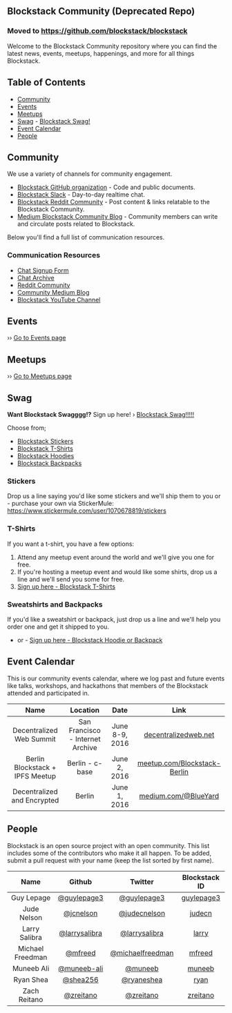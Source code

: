 ## Blockstack Community (Deprecated Repo)

### Moved to https://github.com/blockstack/blockstack

Welcome to the Blockstack Community repository where you can find the latest news, events, meetups, happenings, and more for all things Blockstack.

## Table of Contents
* [Community](#community)
* [Events](events/events.md)
* [Meetups](events/meetups.md)
* [Swag](#swag) - [Blockstack Swag!](https://github.com/blockstack/community/issues/28)
* [Event Calendar](#event-calendar)
* [People](#people)

## Community

We use a variety of channels for community engagement.

- [Blockstack GitHub organization](https://github.com/blockstack) - Code and public documents.
- [Blockstack Slack](http://chat.blockstack.org/) - Day-to-day realtime chat.
- [Blockstack Reddit Community](https://www.reddit.com/r/blockstack) - Post content & links relatable to the Blockstack Community.
- [Medium Blockstack Community Blog](https://blog.blockstack.org) - Community members can write and circulate posts related to Blockstack.

Below you'll find a full list of communication resources.

### Communication Resources

- [Chat Signup Form](http://chat.blockstack.org/)
- [Chat Archive](http://blockstack.slackarchive.io/lounge/)
- [Reddit Community](https://www.reddit.com/r/blockstack)
- [Community Medium Blog](https://blog.blockstack.org/)
- [Blockstack YouTube Channel](https://www.youtube.com/channel/UCiyMoKVWkVdC_sC0CqrxCoQ)

## Events
›› [Go to Events page](https://github.com/blockstack/community/blob/master/events/events.md)

## Meetups
›› [Go to Meetups page](https://github.com/blockstack/community/blob/master/events/meetups.md)

## Swag

**Want Blockstack Swagggg!?**
Sign up here! › [Blockstack Swag!!!!!](https://github.com/blockstack/community/issues/28)

Choose from;
* [Blockstack Stickers](https://github.com/blockstack/community/issues/28)
* [Blockstack T-Shirts](https://github.com/blockstack/community/issues/28)
* [Blockstack Hoodies](https://github.com/blockstack/community/issues/28)
* [Blockstack Backpacks](https://github.com/blockstack/community/issues/28)


### Stickers

Drop us a line saying you'd like some stickers and we'll ship them to you
or -
purchase your own via StickerMule: https://www.stickermule.com/user/1070678819/stickers

### T-Shirts

If you want a t-shirt, you have a few options:

1. Attend any meetup event around the world and we'll give you one for free.
2. If you're hosting a meetup event and would like some shirts, drop us a line and we'll send you some for free.
3. [Sign up here - Blockstack T-Shirts](https://github.com/blockstack/community/issues/28)

### Sweatshirts and Backpacks

If you'd like a sweatshirt or backpack, just drop us a line and we'll help you order one and get it shipped to you.
- or -
[Sign up here - Blockstack Hoodie or Backpack](https://github.com/blockstack/community/issues/28)

## Event Calendar

This is our community events calendar, where we log past and future events like talks, workshops, and hackathons that members of the Blockstack attended and participated in.

Name                        | Location                      | Date                   | Link
:-------------------------: | :---------------------------: | :--------------------: | :-------:
Decentralized Web Summit              | San Francisco - Internet Archive | June 8-9, 2016   | [decentralizedweb.net](http://www.decentralizedweb.net/)
Berlin Blockstack + IPFS Meetup       | Berlin - c-base               | June 2, 2016        | [meetup.com/Blockstack-Berlin](http://www.meetup.com/Blockstack-Berlin/events/231428283/)
Decentralized and Encrypted           | Berlin                        | June 1, 2016        | [medium.com/@BlueYard](https://medium.com/@BlueYard/berlin-june-1st-the-mission-to-upgrade-the-internet-an-open-conversation-with-edward-snowden-d288fb2c1ec6#.kjti2hfbp)

## People

Blockstack is an open source project with an open community. This list includes some of the contributors who make it all happen. To be added, submit a pull request with your name (keep the list sorted by first name).

Name | Github | Twitter | Blockstack ID
:--: | :----: | :-: | :-----:
Guy Lepage | [@guylepage3](//github.com/guylepage3) | [@guylepage3](https://twitter.com/guylepage3) | [guylepage3](https://onename.com/guylepage3)
Jude Nelson | [@jcnelson](//github.com/jcnelson) | [@judecnelson](https://twitter.com/judecnelson) | [judecn](https://onename.com/judecn)
Larry Salibra | [@larrysalibra](//github.com/larrysalibra) | [@larrysalibra](https://twitter.com/larrysalibra) | [larry](https://onename.com/larry)
Michael Freedman | [@mfreed](//github.com/mfreed) | [@michaelfreedman](https://twitter.com/michaelfreedman) | [mfreed](https://onename.com/mfreed)
Muneeb Ali | [@muneeb-ali](//github.com/muneeb-ali) | [@muneeb](https://twitter.com/muneeb) | [muneeb](https://onename.com/muneeb)
Ryan Shea | [@shea256](//github.com/shea256) | [@ryaneshea](https://twitter.com/ryaneshea) | [ryan](https://onename.com/ryan)
Zach Reitano | [@zreitano](//github.com/zreitano) | [@zreitano](https://twitter.com/zreitano) | [zreitano](https://onename.com/zreitano)
